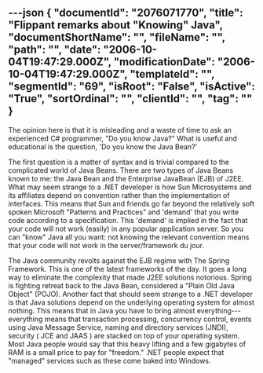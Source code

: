 ---json
{
  "documentId": "2076071770",
  "title": "Flippant remarks about &quot;Knowing&quot; Java",
  "documentShortName": "",
  "fileName": "",
  "path": "",
  "date": "2006-10-04T19:47:29.000Z",
  "modificationDate": "2006-10-04T19:47:29.000Z",
  "templateId": "",
  "segmentId": "69",
  "isRoot": "False",
  "isActive": "True",
  "sortOrdinal": "",
  "clientId": "",
  "tag": ""
}
---

The opinion here is that it is misleading and a waste of time to ask an experienced C# programmer, &quot;Do you know Java?&quot; What is useful and educational is the question, 'Do you know the Java Bean?'

The first question is a matter of syntax and is trivial compared to the complicated world of Java Beans. There are two types of Java Beans known to me: the Java Bean and the Enterprise JavaBean (EJB) of J2EE. What may seem strange to a .NET developer is how Sun Microsystems and its affiliates depend on convention rather than the implementation of interfaces. This means that Sun and friends go far beyond the relatively soft spoken Microsoft &quot;Patterns and Practices&quot; and 'demand' that you write code according to a specification. This 'demand' is implied in the fact that your code will not work (easily) in any popular application server. So you can &quot;know&quot; Java all you want: not knowing the relevant convention means that your code will not work in the server/framework du jour.

The Java community revolts against the EJB regime with The Spring Framework. This is one of the latest frameworks of the day. It goes a long way to eliminate the complexity that made J2EE solutions notorious. Spring is fighting retreat back to the Java Bean, considered a &quot;Plain Old Java Object&quot; (POJO). Another fact that should seem strange to a .NET developer is that Java solutions depend on the underlying operating system for almost nothing. This means that in Java you have to bring almost everything---everything means that transaction processing, concurrency control, events using Java Message Service, naming and directory services (JNDI), security ( JCE and JAAS ) are stacked on top of your operating system. Most Java people would say that this heavy lifting and a few gigabytes of RAM is a small price to pay for &quot;freedom.&quot; .NET people expect that &quot;managed&quot; services such as these come baked into Windows.
